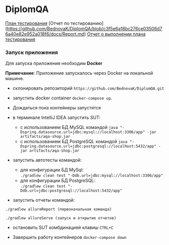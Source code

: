 # DiplomQA
 [План тестирования](https://github.com/BednovaK/DiplomQA/blob/4ab522d10ea94f6c875c4925518a47c318f0e405/Plan.md)
 [Отчет по тестированию] (https://github.com/BednovaK/DiplomQA/blob/c3f5e6a18bc276ce03506d76a40e82e952a018f6/docs/Report.md)
 [Отчет о выполнении плана тестирования](https://github.com/BednovaK/DiplomQA/blob/c3f5e6a18bc276ce03506d76a40e82e952a018f6/docs/Summary.md)

### Запуск приложения

Для запуска приложения необходим **Docker** 

**Примечание**: Приложение запускалось через Docker на локальной машине.

* склонировать репозиторий ```https://github.com/BednovaK/DiplomQA.git```
* запустить docker container ```docker-compose up```.
*   Дождаться пока контейнеры запустятся
* в терминале IntelliJ IDEA запустить SUT:
    - с использованием БД MySQL
      командой ```java "-Dspring.datasource.url=jdbc:mysql://localhost:3306/app" -jar artifacts/aqa-shop.jar```
    - с использованием БД PostgreSQL
      командой ```java "-Dspring.datasource.url=jdbc:postgresql://localhost:5432/app" -jar artifacts/aqa-shop.jar```
* запустить автотесты командой:
    - для конфигурации БД MySql:  
      ```./gradlew clean test "-Ddb.url=jdbc:mysql://localhost:3306/app" ```
    - для конфигурации БД PostgreSQL:  
      ```./gradlew clean test "-Ddb.url=jdbc:postgresql://localhost:5432/app" ```

* запустить отчеты командой:

```./gradlew allureReport (первоначальная команда)```

```./gradlew allureServe (запуск и открытие отчетов)```

* остановить SUT комбдинацией клавиш ```CTRL+C```

* Завершить работу контейнеров ```docker-compose down```
